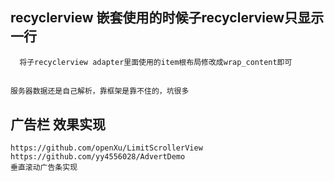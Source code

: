 ## recyclerview 嵌套使用的时候子recyclerview只显示一行
      将子recyclerview adapter里面使用的item根布局修改成wrap_content即可
      
## 
    服务器数据还是自己解析，靠框架是靠不住的，坑很多
    
    
## 广告栏 效果实现 
    https://github.com/openXu/LimitScrollerView
    https://github.com/yy4556028/AdvertDemo
    垂直滚动广告条实现